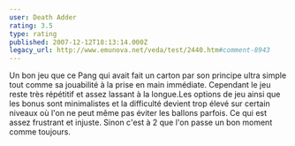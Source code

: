 ```yaml
---
user: Death Adder
rating: 3.5
type: rating
published: 2007-12-12T18:13:14.000Z
legacy_url: http://www.emunova.net/veda/test/2440.htm#comment-8943
---
```

Un bon jeu que ce Pang qui avait fait un carton par son principe ultra simple tout comme sa jouabilité à la prise en main immédiate. Cependant le jeu reste très répétitif et assez lassant à la longue.Les options de jeu ainsi que les bonus sont minimalistes et la difficulté devient trop élevé sur certain niveaux où l'on ne peut même pas éviter les ballons parfois. Ce qui est assez frustrant et injuste. Sinon c'est à 2 que l'on passe un bon moment comme toujours.